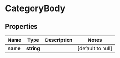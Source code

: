 # CategoryBody

## Properties
Name | Type | Description | Notes
------------ | ------------- | ------------- | -------------
**name** | **string** |  | [default to null]


